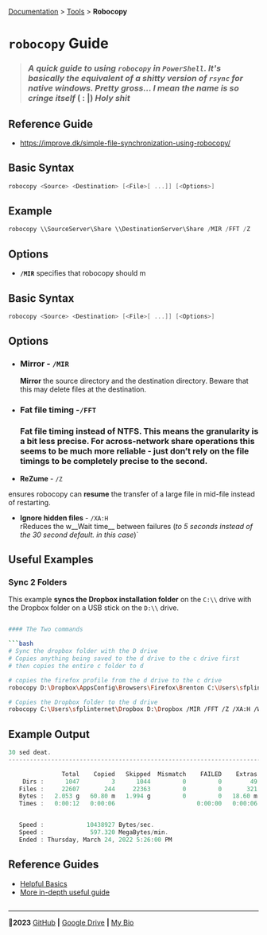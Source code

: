 [Documentation](../../../tree/1st-drafts) > [Tools](./) > **Robocopy**

# `robocopy` Guide

>  ### *A quick guide to using `robocopy` in `PowerShell`. It's basically the equivalent of a shitty version of `rsync` for native windows. Pretty gross... I mean the name is so cringe itself* ( : |) *Holy shit*


## Reference Guide

- <https://improve.dk/simple-file-synchronization-using-robocopy/>

## Basic Syntax

```powershell
robocopy <Source> <Destination> [<File>[ ...]] [<Options>]
```

## Example

```powershell
robocopy \\SourceServer\Share \\DestinationServer\Share /MIR /FFT /Z
```

##  Options

-   __`/MIR`__ 
    specifies that robocopy should m


## Basic Syntax

```powershell
robocopy <Source> <Destination> [<File>[ ...]] [<Options>]
```

##  Options

-   ###  __Mirror__ - `/MIR`
    __Mirror__ the source directory and the destination directory. Beware that this may delete files at the destination.

-  ### __Fat file timing__ -`/FFT`
    ### __Fat file timing__ instead of NTFS. This means the granularity is a bit less precise. For across-network share operations this seems to be much more reliable - just don’t rely on the file timings to be completely precise to the second.
  
-   __ReZume__ - `/Z`
  
  ensures robocopy can __resume__ the transfer of a large file in mid-file instead of restarting.

-   __Ignore hidden files__ - `/XA:H`  
  rReduces the w__Wait time__ between failures (*to 5 seconds instead of the 30 second default.
  in this case*)`


## Useful Examples

### Sync 2 Folders

This example __syncs the Dropbox installation folder__ on the `C:\\` drive  with the Dropbox folder on a USB stick on the `D:\\` drive. 

```bash

#### The Two commands

```bash
# Sync the dropbox folder with the D drive
# Copies anything being saved to the d drive to the c drive first
# then copies the entire c folder to d

# copies the firefox profile from the d drive to the c drive
robocopy D:\Dropbox\AppsConfig\Browsers\Firefox\Brenton C:\Users\sfplinternet\Dropbox\AppsConfig\Browsers\Firefox\Brenton /MIR /FFT /Z /XA:H /W:5

# Copies the Dropbox folder to the d drive
robocopy C:\Users\sfplinternet\Dropbox D:\Dropbox /MIR /FFT /Z /XA:H /W:5
```


## Example Output

```powershell
30 sed deat.
------------------------------------------------------------------------------

               Total    Copied   Skipped  Mismatch    FAILED    Extras
    Dirs :      1047         3      1044         0         0        49
   Files :     22607       244     22363         0         0       321
   Bytes :   2.053 g   60.80 m   1.994 g         0         0   18.60 m
   Times :   0:00:12   0:00:06                       0:00:00   0:00:06


   Speed :            10438927 Bytes/sec.
   Speed :             597.320 MegaBytes/min.
   Ended : Thursday, March 24, 2022 5:26:00 PM
```

## Reference Guides

- [Helpful Basics](https://improve.dk/simple-file-synchronization-using-robocopy/)
- [More in-depth useful guide](https://adamtheautomator.com/robocopy/)

## 

***

🤍**2023** [GitHub](https://github.com/8rents?tab=repositories) **|** [Google Drive](https://bit.ly/brent-gd) **|** [My Bio](https://my.bio/8rents)